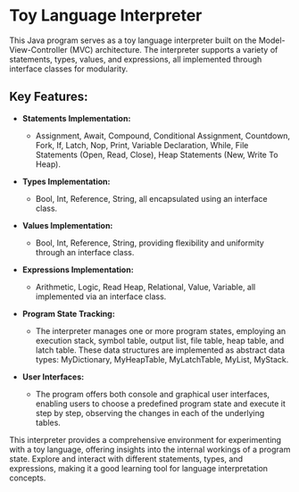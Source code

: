 # Toy Language Interpreter

This Java program serves as a toy language interpreter built on the Model-View-Controller (MVC) architecture. The interpreter supports a variety of statements, types, values, and expressions, all implemented through interface classes for modularity.

## Key Features:

- **Statements Implementation:**
  - Assignment, Await, Compound, Conditional Assignment, Countdown, Fork, If, Latch, Nop, Print, Variable Declaration, While, File Statements (Open, Read, Close), Heap Statements (New, Write To Heap).

- **Types Implementation:**
  - Bool, Int, Reference, String, all encapsulated using an interface class.

- **Values Implementation:**
  - Bool, Int, Reference, String, providing flexibility and uniformity through an interface class.

- **Expressions Implementation:**
  - Arithmetic, Logic, Read Heap, Relational, Value, Variable, all implemented via an interface class.

- **Program State Tracking:**
  - The interpreter manages one or more program states, employing an execution stack, symbol table, output list, file table, heap table, and latch table. These data structures are implemented as abstract data types: MyDictionary, MyHeapTable, MyLatchTable, MyList, MyStack.

- **User Interfaces:**
  - The program offers both console and graphical user interfaces, enabling users to choose a predefined program state and execute it step by step, observing the changes in each of the underlying tables.

This interpreter provides a comprehensive environment for experimenting with a toy language, offering insights into the internal workings of a program state. Explore and interact with different statements, types, and expressions, making it a good learning tool for language interpretation concepts.
